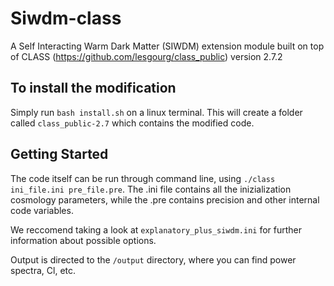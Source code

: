 # Siwdm-class
A Self Interacting Warm Dark Matter (SIWDM) extension module built on top of CLASS (https://github.com/lesgourg/class_public) version 2.7.2 

## To install the modification

Simply run `bash install.sh` on a linux terminal. This will create a folder called `class_public-2.7` which contains the modified code.

## Getting Started

The code itself can be run through command line, using `./class ini_file.ini pre_file.pre`. The .ini file contains all the inizialization cosmology parameters, while the .pre contains precision and other internal code variables. 

We reccomend taking a look at `explanatory_plus_siwdm.ini` for further information about possible options.

Output is directed to the `/output` directory, where you can find power spectra, Cl, etc.
